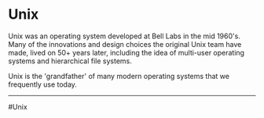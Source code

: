 # Unix
Unix was an operating system developed at Bell Labs in the mid 1960's. Many of the innovations and design choices the original Unix team have made, lived on 50+ years later, including the idea of multi-user operating systems and hierarchical file systems.

Unix is the 'grandfather' of many modern operating systems that we frequently use today.

---
#Unix